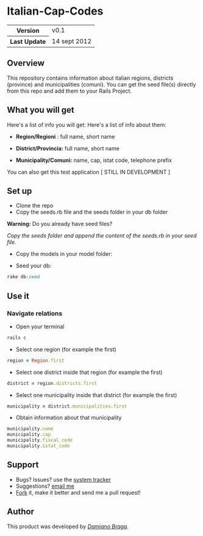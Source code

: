 # Italian-Cap-Codes

<table>
    <tr>
        <th>Version</th>
        <td>v0.1</td>
    </tr>
    <tr>
        <th>Last Update</th>
        <td>14 sept 2012</td>
    </tr>
</table>


## Overview
This repository contains information about italian regions, districts (province) and municipalities (comuni).
You can get the seed file(s) directly from this repo and add them to your Rails Project.

## What you will get
Here's a list of info you will get:
Here's a list of info about them:

- **Region/Regioni** : full name, short name

- **District/Provincia:** full name, short name

- **Municipality/Comuni:** name, cap, istat code, telephone prefix

You can also get this test application [ STILL IN DEVELOPMENT ]

## Set up
- Clone the repo
- Copy the seeds.rb file and the seeds folder in your db folder

**Warning:** Do you already have seed files? 

*Copy the seeds folder and append the content of the seeds.rb in your seed file.*

- Copy the models in your model folder:

- Seed your db:

```Ruby
rake db:seed
```

## Use it

### Navigate relations

- Open your terminal
```Ruby
rails c
```
- Select one region (for example the first)
```Ruby
region = Region.first
```
- Select one district inside that region (for example the first)
```Ruby
district = region.districts.first
```
- Select one municipality inside that district (for example the first)
```Ruby
municipality = district.municipalities.first
```
- Obtain information about that municipality
```Ruby
municipality.name
municipality.cap
municipality.fiscal_code
municipality.istat_code
```

## Support

- Bugs? Issues? use the [system tracker](https://github.com/dbraga/italian-cap-codes/issues) 
- Suggestions? [email me](mailto:damiano.braga@gmail.com)
- [Fork](https://github.com/dbraga/italian-cap-codes/fork) it, make it better and send me a pull request!
 
## Author
 
This product was developed by [*Damiano Braga*](https://github.com/dbraga).
